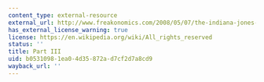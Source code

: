 ```yaml
---
content_type: external-resource
external_url: http://www.freakonomics.com/2008/05/07/the-indiana-jones-of-economics-part-iii/
has_external_license_warning: true
license: https://en.wikipedia.org/wiki/All_rights_reserved
status: ''
title: Part III
uid: b0531098-1ea0-4d35-872a-d7cf2d7a8cd9
wayback_url: ''
---
```

